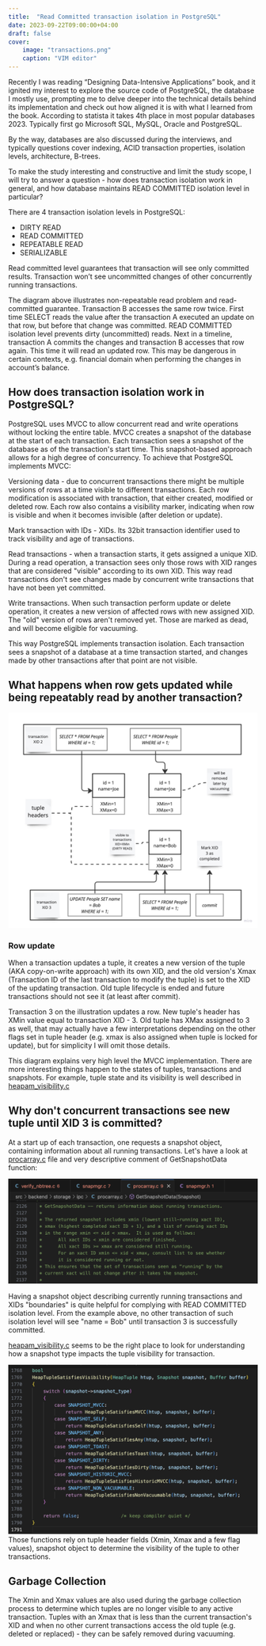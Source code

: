 ```yaml
---
title:  "Read Committed transaction isolation in PostgreSQL"
date: 2023-09-22T09:00:00+04:00
draft: false
cover:
    image: "transactions.png"
    caption: "VIM editor"
---
```


<!-- ![Design overview](/images/transactions.png) -->

Recently I was reading “Designing Data-Intensive Applications” book, and it ignited my interest to explore the source code of PostgreSQL, the database I mostly use, prompting me to delve deeper into the technical details behind its implementation and check out how aligned it is with what I learned from the book. According to statista it takes 4th place in most popular databases 2023. Typically first go Microsoft SQL, MySQL, Oracle and PostgreSQL.

By the way, databases are also discussed during the interviews, and typically questions cover indexing, ACID transaction properties, isolation levels, architecture, B-trees.

To make the study interesting and constructive and limit the study scope, I will try to answer a question - how does transaction isolation work in general, and how database maintains READ COMMITTED isolation level in particular?

There are 4 transaction isolation levels in PostgreSQL:

* DIRTY READ
* READ COMMITTED
* REPEATABLE READ
* SERIALIZABLE

Read committed level guarantees that transaction will see only committed results. Transaction won’t see uncommitted changes of other concurrently running transactions.

The diagram above illustrates non-repeatable read problem and read-committed guarantee. Transaction B accesses the same row twice. First time SELECT reads the value after the transaction A executed an update on that row, but before that change was committed. READ COMMITTED isolation level prevents dirty (uncommitted) reads. Next in a timeline, transaction A commits the changes and transaction B accesses that row again. This time it will read an updated row. This may be dangerous in certain contexts, e.g. financial domain when performing the changes in account’s balance.

## How does transaction isolation work in PostgreSQL?

PostgreSQL uses MVCC to allow concurrent read and write operations without locking the entire table. MVCC creates a snapshot of the database at the start of each transaction. Each transaction sees a snapshot of the database as of the transaction's start time. This snapshot-based approach allows for a high degree of concurrency. To achieve that PostgreSQL implements MVCC:

Versioning data - due to concurrent transactions there might be multiple versions of rows at a time visible to different transactions. Each row modification is associated with transaction, that either created, modified or deleted row. Each row also contains a visibility marker, indicating when row is visible and when it becomes invisible (after deletion or update).

Mark transaction with IDs - XIDs. Its 32bit transaction identifier used to track visibility and age of transactions.

Read transactions - when a transaction starts, it gets assigned a unique XID. During a read operation, a transaction sees only those rows with XID ranges that are considered "visible" according to its own XID. This way read transactions don't see changes made by concurrent write transactions that have not been yet committed.

Write transactions. When such transaction perform update or delete operation, it creates a new version of affected rows with new assigned XID. The "old" version of rows aren't removed yet. Those are marked as dead, and will become eligible for vacuuming.

This way PostgreSQL implements transaction isolation. Each transaction sees a snapshot of a database at a time transaction started, and changes made by other transactions after that point are not visible.

## What happens when row gets updated while being repeatably read by another transaction?

![Design overview](mvcc-tuples.jpg)

### Row update
When a transaction updates a tuple, it creates a new version of the tuple (AKA copy-on-write approach) with its own XID, and the old version's Xmax (Transaction ID of the last transaction to modify the tuple) is set to the XID of the updating transaction. Old tuple lifecycle is ended and future transactions should not see it (at least after commit).

Transaction 3 on the illustration updates a row. New tuple's header has XMin value equal to transaction XID - 3. Old tuple has XMax assigned to 3 as well, that may actually have a few interpretations depending on the other flags set in tuple header (e.g. xmax is also assigned when tuple is locked for update), but for simplicity I will omit those details.

This diagram explains very high level the MVCC implementation. There are more interesting things happen to the states of tuples, transactions and snapshots. For example, tuple state and its visibility is well described in [heapam_visibility.c](https://github.com/postgres/postgres/blob/master/src/backend/access/heap/heapam_visibility.c)

## Why don't concurrent transactions see new tuple until XID 3 is committed?

At a start up of each transaction, one requests a snapshot object, containing information about all running transactions. Let's have a look at [procarray.c](https://github.com/postgres/postgres/blob/cca97ce6a6653df7f4ec71ecd54944cc9a6c4c16/src/backend/storage/ipc/procarray.c#L2126) file and very descriptive comment of GetSnapshotData function:

![GetSnapshotData](getsnapshotdata.png)

Having a snapshot object describing currently running transactions and XIDs "boundaries" is quite helpful for complying with READ COMMITTED isolation level. From the example above, no other transaction of such isolation level will see "name = Bob" until transaction 3 is successfully committed.

[heapam_visibility.c](https://github.com/postgres/postgres/blob/master/src/backend/access/heap/heapam_visibility.c) seems to be the right place to look for understanding how a snapshot type impacts the tuple visibility for transaction.

![Tuple Visibility](tuple-visibility.png)
Those functions rely on tuple header fields (Xmin, Xmax and a few flag values), snapshot object to determine the visibility of the tuple to other transactions.

## Garbage Collection
The Xmin and Xmax values are also used during the garbage collection process to determine which tuples are no longer visible to any active transaction. Tuples with an Xmax that is less than the current transaction's XID and when no other current transactions access the old tuple (e.g. deleted or replaced) - they can be safely removed during vacuuming.

